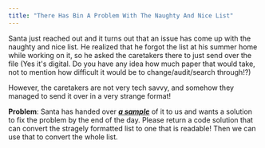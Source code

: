 ```yaml
---
title: "There Has Bin A Problem With The Naughty And Nice List"
---
```


Santa just reached out and it turns out that an issue has come up with the naughty and nice list. He realized that he forgot the list at his summer home while working on it, so he asked the caretakers there to just send over the file (Yes it's digital. Do you have any idea how much paper that would take, not to mention how difficult it would be to change/audit/search through!?)

However, the caretakers are not very tech savvy, and somehow they managed to send it over in a very strange format!

**Problem**: Santa has handed over **_[a sample](./bin.txt)_** of it to us and wants a solution to fix the problem by the end of the day. Please return a code solution that can convert the stragely formatted list to one that is readable! Then we can use that to convert the whole list.
